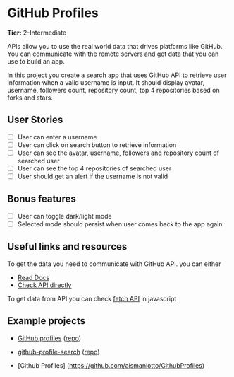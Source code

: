 # GitHub Profiles
**Tier:** 2-Intermediate

APIs allow you to use the real world data that drives platforms like GitHub. You can communicate with the remote servers and get data that you can use to build an app.

In this project you create a search app that uses GitHub API to retrieve user information when a valid username is input. It should display avatar, username, followers count, repository count, top 4 repositories based on forks and stars.

## User Stories

-   [ ] User can enter a username
-   [ ] User can click on search button to retrieve information
-   [ ] User can see the avatar, username, followers and repository count of searched user
-   [ ] User can see the top 4 repositories of searched user
-   [ ] User should get an alert if the username is not valid

## Bonus features
-  [ ] User can toggle dark/light mode
-  [ ] Selected mode should persist when user comes back to the app again

## Useful links and resources
To get the data you need to communicate with GitHub API. you can either

- [Read Docs](https://developer.github.com/v3/)
- [Check API directly](https://api.github.com/users/chaharshivam)

To get data from API you can check [fetch API](https://developer.mozilla.org/en-US/docs/Web/API/Fetch_API/Using_Fetch) in javascript

## Example projects

- [GitHub profiles](https://github-profiles.netlify.app/) ([repo](https://github.com/GabrielNBDS/GitHub-Profiles))

- [github-profile-search](https://github-profile-search-272901.web.app/) ([repo](https://github.com/guerra08/github-profile-search))

- [Github Profiles] (https://github.com/aismaniotto/GithubProfiles)
